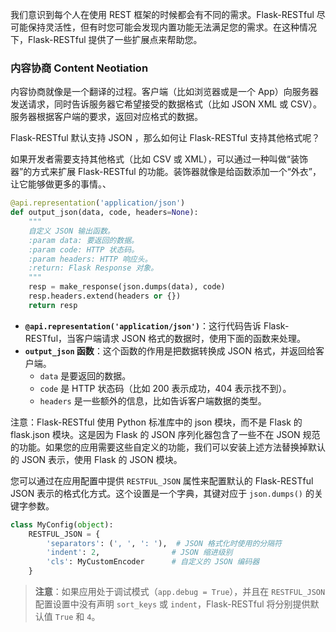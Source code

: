 我们意识到每个人在使用 REST 框架的时候都会有不同的需求。Flask-RESTful 尽可能保持灵活性，但有时您可能会发现内置功能无法满足您的需求。在这种情况下，Flask-RESTful 提供了一些扩展点来帮助您。

### 内容协商 Content Neotiation 

内容协商就像是一个翻译的过程。客户端（比如浏览器或是一个 App）向服务器发送请求，同时告诉服务器它希望接受的数据格式（比如 JSON XML 或 CSV）。服务器根据客户端的要求，返回对应格式的数据。

Flask-RESTful 默认支持 JSON ，那么如何让 Flask-RESTful 支持其他格式呢？

如果开发者需要支持其他格式（比如 CSV 或 XML），可以通过一种叫做“装饰器”的方式来扩展 Flask-RESTful 的功能。装饰器就像是给函数添加一个“外衣”，让它能够做更多的事情。、

```python
@api.representation('application/json')
def output_json(data, code, headers=None):
    """
    自定义 JSON 输出函数。
    :param data: 要返回的数据。
    :param code: HTTP 状态码。
    :param headers: HTTP 响应头。
    :return: Flask Response 对象。
    """
    resp = make_response(json.dumps(data), code)
    resp.headers.extend(headers or {})
    return resp
```

- **`@api.representation('application/json')`**：这行代码告诉 Flask-RESTful，当客户端请求 JSON 格式的数据时，使用下面的函数来处理。
- **`output_json` 函数**：这个函数的作用是把数据转换成 JSON 格式，并返回给客户端。
    - `data` 是要返回的数据。    
    - `code` 是 HTTP 状态码（比如 200 表示成功，404 表示找不到）。    
    - `headers` 是一些额外的信息，比如告诉客户端数据的类型。

注意：Flask-RESTful 使用 Python 标准库中的 json 模块，而不是 Flask 的 flask.json 模块。这是因为 Flask 的 JSON 序列化器包含了一些不在 JSON 规范的功能。如果您的应用需要这些自定义的功能，我们可以安装上述方法替换掉默认的 JSON 表示，使用 Flask 的 JSON 模块。

您可以通过在应用配置中提供 `RESTFUL_JSON` 属性来配置默认的 Flask-RESTful JSON 表示的格式化方式。这个设置是一个字典，其键对应于 `json.dumps()` 的关键字参数。

```python
class MyConfig(object):
    RESTFUL_JSON = {
        'separators': (', ', ': '),  # JSON 格式化时使用的分隔符
        'indent': 2,                # JSON 缩进级别
        'cls': MyCustomEncoder      # 自定义的 JSON 编码器
    }
```

> **注意**：如果应用处于调试模式（`app.debug = True`），并且在 `RESTFUL_JSON` 配置设置中没有声明 `sort_keys` 或 `indent`，Flask-RESTful 将分别提供默认值 `True` 和 `4`。

